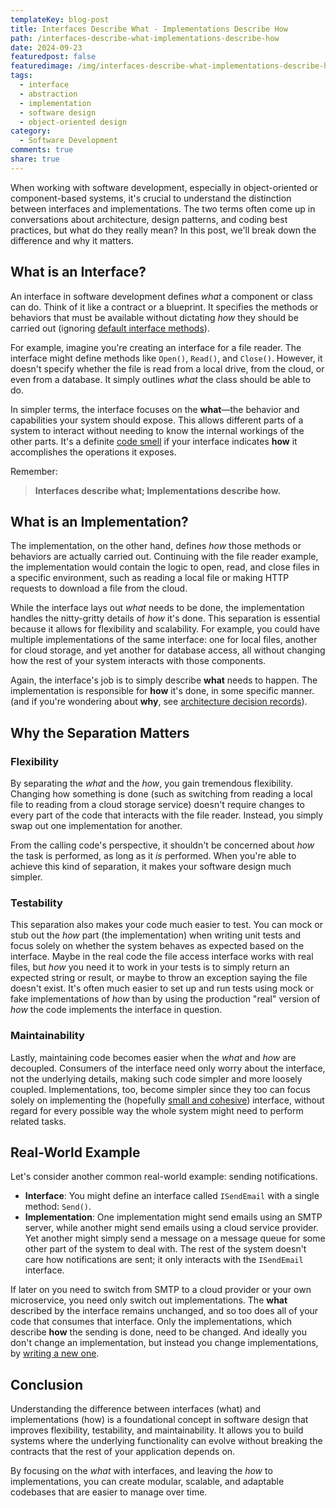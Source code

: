 ```yaml
---
templateKey: blog-post
title: Interfaces Describe What - Implementations Describe How
path: /interfaces-describe-what-implementations-describe-how
date: 2024-09-23
featuredpost: false
featuredimage: /img/interfaces-describe-what-implementations-describe-how.png
tags:
  - interface
  - abstraction
  - implementation
  - software design
  - object-oriented design
category:
  - Software Development
comments: true
share: true
---
```


When working with software development, especially in object-oriented or component-based systems, it's crucial to understand the distinction between interfaces and implementations. The two terms often come up in conversations about architecture, design patterns, and coding best practices, but what do they really mean? In this post, we'll break down the difference and why it matters.

## What is an Interface?

An interface in software development defines *what* a component or class can do. Think of it like a contract or a blueprint. It specifies the methods or behaviors that must be available without dictating *how* they should be carried out (ignoring [default interface methods](https://learn.microsoft.com/en-us/dotnet/csharp/advanced-topics/interface-implementation/default-interface-methods-versions)).

For example, imagine you're creating an interface for a file reader. The interface might define methods like `Open()`, `Read()`, and `Close()`. However, it doesn't specify whether the file is read from a local drive, from the cloud, or even from a database. It simply outlines *what* the class should be able to do.

In simpler terms, the interface focuses on the **what**—the behavior and capabilities your system should expose. This allows different parts of a system to interact without needing to know the internal workings of the other parts. It's a definite [code smell](https://deviq.com/antipatterns/code-smells) if your interface indicates **how** it accomplishes the operations it exposes.

Remember:

> **Interfaces describe what; Implementations describe how.**

## What is an Implementation?

The implementation, on the other hand, defines *how* those methods or behaviors are actually carried out. Continuing with the file reader example, the implementation would contain the logic to open, read, and close files in a specific environment, such as reading a local file or making HTTP requests to download a file from the cloud.

While the interface lays out *what* needs to be done, the implementation handles the nitty-gritty details of *how* it's done. This separation is essential because it allows for flexibility and scalability. For example, you could have multiple implementations of the same interface: one for local files, another for cloud storage, and yet another for database access, all without changing how the rest of your system interacts with those components.

Again, the interface's job is to simply describe **what** needs to happen. The implementation is responsible for **how** it's done, in some specific manner. (and if you're wondering about **why**, see [architecture decision records](https://ardalis.com/getting-started-with-architecture-decision-records/)).

## Why the Separation Matters

### Flexibility

By separating the *what* and the *how*, you gain tremendous flexibility. Changing how something is done (such as switching from reading a local file to reading from a cloud storage service) doesn't require changes to every part of the code that interacts with the file reader. Instead, you simply swap out one implementation for another.

From the calling code's perspective, it shouldn't be concerned about *how* the task is performed, as long as it *is* performed. When you're able to achieve this kind of separation, it makes your software design much simpler.

### Testability

This separation also makes your code much easier to test. You can mock or stub out the *how* part (the implementation) when writing unit tests and focus solely on whether the system behaves as expected based on the interface. Maybe in the real code the file access interface works with real files, but *how* you need it to work in your tests is to simply return an expected string or result, or maybe to throw an exception saying the file doesn't exist. It's often much easier to set up and run tests using mock or fake implementations of *how* than by using the production "real" version of *how* the code implements the interface in question.

### Maintainability

Lastly, maintaining code becomes easier when the *what* and *how* are decoupled. Consumers of the interface need only worry about the interface, not the underlying details, making such code simpler and more loosely coupled. Implementations, too, become simpler since they too can focus solely on implementing the (hopefully [small and cohesive](https://deviq.com/principles/interface-segregation)) interface, without regard for every possible way the whole system might need to perform related tasks. 

## Real-World Example

Let's consider another common real-world example: sending notifications.

- **Interface**: You might define an interface called `ISendEmail` with a single method: `Send()`.
- **Implementation**: One implementation might send emails using an SMTP server, while another might send emails using a cloud service provider. Yet another might simply send a message on a message queue for some other part of the system to deal with. The rest of the system doesn't care how notifications are sent; it only interacts with the `ISendEmail` interface.

If later on you need to switch from SMTP to a cloud provider or your own microservice, you need only switch out implementations. The **what** described by the interface remains unchanged, and so too does all of your code that consumes that interface. Only the implementations, which describe **how** the sending is done, need to be changed. And ideally you don't change an implementation, but instead you change implementations, by [writing a new one](https://www.weeklydevtips.com/episodes/015).

## Conclusion

Understanding the difference between interfaces (what) and implementations (how) is a foundational concept in software design that improves flexibility, testability, and maintainability. It allows you to build systems where the underlying functionality can evolve without breaking the contracts that the rest of your application depends on.

By focusing on the *what* with interfaces, and leaving the *how* to implementations, you can create modular, scalable, and adaptable codebases that are easier to manage over time.
